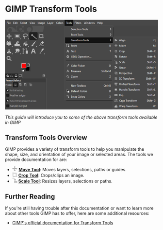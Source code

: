 # GIMP Transform Tools

![TransformToolsOverview.png](../images/TransformToolsOverview.png)

*This guide will introduce you to some of the above transform tools available in GIMP*


## Transform Tools Overview

GIMP provides a variety of transform tools to help you manipulate the shape, size, and orientation of your image or selected areas. The tools we provide documentation for are:

- ![MoveTool.PNG](../images/MoveTool.PNG) [**Move Tool**](MoveTool.md): Moves layers, selections, paths or guides.
- ![CropTool.PNG](../images/CropTool.PNG) [**Crop Tool**](CropTool.md): Crops/clips an image.
- ![ScaleTool.PNG](../images/ScaleTool.PNG) [**Scale Tool**](ScaleTool.md): Resizes layers, selections or paths.


## Further Reading

If you're still having trouble after this documentation or want to learn more about other tools GIMP has to offer, here are some additional resources:

- [GIMP's official documentation for Transform Tools](https://docs.gimp.org/2.8/en/gimp-tools-transform.html)